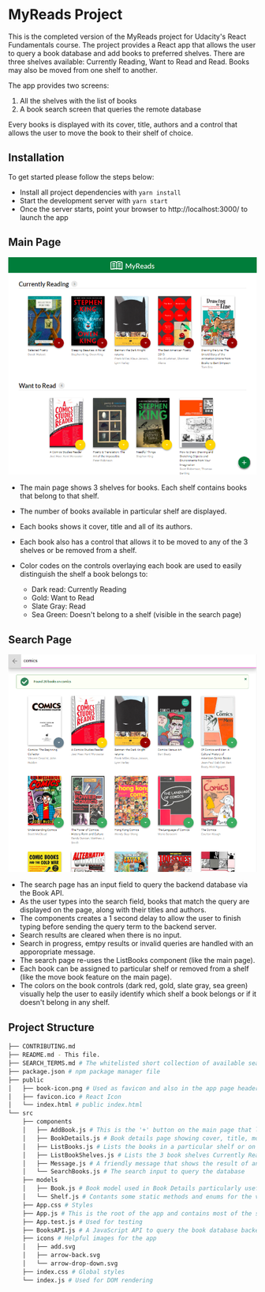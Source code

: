 # MyReads Project

This is the completed version of the MyReads project for Udacity's React Fundamentals course. The project provides a React app that allows the user to query a book database and add books to preferred shelves. There are three shelves available: Currently Reading, Want to Read and Read. Books may also be moved from one shelf to another.

The app provides two screens:

1. All the shelves with the list of books
2. A book search screen that queries the remote database

Every books is displayed with its cover, title, authors and a control that allows the user to move the book to their shelf of choice.

## Installation

To get started please follow the steps below:

- Install all project dependencies with `yarn install`
- Start the development server with `yarn start`
- Once the server starts, point your browser to http://localhost:3000/ to launch the app

## Main Page

<img src="https://github.com/Majc23/MyReads/blob/fe394e049d330c0deb4cd96d3b3aee010e1beb72/MyReads.png" />

- The main page shows 3 shelves for books. Each shelf contains books that belong to that shelf.
- The number of books available in particular shelf are displayed.
- Each books shows it cover, title and all of its authors.
- Each book also has a control that allows it to be moved to any of the 3 shelves or be removed from a shelf.
- Color codes on the controls overlaying each book are used to easily distinguish the shelf a book belongs to:

  - Dark read: Currently Reading
  - Gold: Want to Read
  - Slate Gray: Read
  - Sea Green: Doesn't belong to a shelf (visible in the search page)

## Search Page

<img src="https://github.com/Majc23/MyReads/blob/fe394e049d330c0deb4cd96d3b3aee010e1beb72/MyReads2.png" />

- The search page has an input field to query the backend database via the Book API.
- As the user types into the search field, books that match the query are displayed on the page, along with their titles and authors.
- The components creates a 1 second delay to allow the user to finish typing before sending the query term to the backend server.
- Search results are cleared when there is no input.
- Search in progress, emtpy results or invalid queries are handled with an apporopriate message.
- The search page re-uses the ListBooks component (like the main page).
- Each book can be assigned to particular shelf or removed from a shelf (like the move book feature on the main page).
- The colors on the book controls (dark red, gold, slate gray, sea green) visually help the user to easily identify which shelf a book belongs or if it doesn't belong in any shelf.


## Project Structure

```bash
├── CONTRIBUTING.md
├── README.md - This file.
├── SEARCH_TERMS.md # The whitelisted short collection of available search terms
├── package.json # npm package manager file
├── public
│   ├── book-icon.png # Used as favicon and also in the app page header
│   ├── favicon.ico # React Icon
│   └── index.html # public index.html
└── src
    ├── components
    │   ├── AddBook.js # This is the '+' button on the main page that links to the search page
    │   ├── BookDetails.js # Book details page showing cover, title, move to shelf control and more
    │   ├── ListBooks.js # Lists the books in a particular shelf or on the Search page
    │   ├── ListBookShelves.js # Lists the 3 book shelves Currently Reading, Wish to Read or Read
    │   ├── Message.js # A friendly message that shows the result of an action like move or search
    │   └── SearchBooks.js # The search input to query the database
    ├── models
    │   ├── Book.js # Book model used in Book Details particularly useful for title, author and image
    │   └── Shelf.js # Contants some static methods and enums for the various shelves
    ├── App.css # Styles
    ├── App.js # This is the root of the app and contains most of the states and methods
    ├── App.test.js # Used for testing
    ├── BooksAPI.js # A JavaScript API to query the book database backend
    ├── icons # Helpful images for the app
    │   ├── add.svg
    │   ├── arrow-back.svg
    │   └── arrow-drop-down.svg
    ├── index.css # Global styles
    └── index.js # Used for DOM rendering
```


